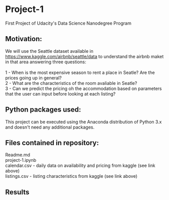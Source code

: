 # Project-1
First Project of Udacity's Data Science Nanodegree Program

## Motivation:

We will use the Seattle dataset available in https://www.kaggle.com/airbnb/seattle/data to understand the airbnb maket in that area answering three questions:<br>
<br>
1 - When is the most expensive season to rent a place in Seatle? Are the prices going up in general?<br>
2 - What are the characteristics of the room avaliable in Seatle? <br>
3 - Can we predict the pricing oh the accommodation based on parameters that the user can input before looking at each listing?<br>

## Python packages used:

This project can be executed using the Anaconda distribution of Python 3.x and doesn't need any additional packages.

## Files contained in repository:
Readme.md <br>
project-1.ipynb<br>
calendar.csv - daily data on availability and pricing from kaggle (see link above)<br>
listings.csv - listing characteristics from kaggle (see link above)<br>

## Results
